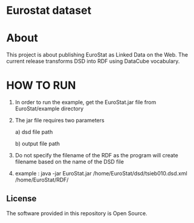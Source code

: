 # Eurostat dataset

About 
=====
This project is about publishing EuroStat as Linked Data on the Web. The current release transforms DSD into RDF using DataCube vocabulary.


HOW TO RUN
==========
1) In order to run the example, get the EuroStat.jar file from EuroStat/example directory

2) The jar file requires two parameters

	a) dsd file path

	b) output file path

3) Do not specify the filename of the RDF as the program will create filename based on the name of the DSD file

4) example : java -jar EuroStat.jar /home/EuroStat/dsd/tsieb010.dsd.xml /home/EuroStat/RDF/

## License

The software provided in this repository is Open Source.